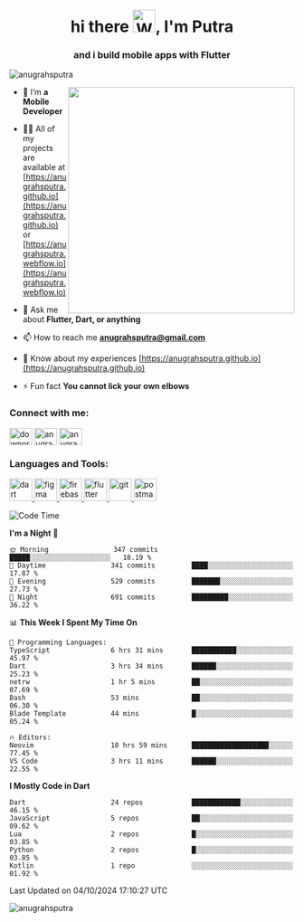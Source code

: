 

<h1 align="center">hi there <img src="https://raw.githubusercontent.com/Tarikul-Islam-Anik/Animated-Fluent-Emojis/master/Emojis/Hand%20gestures/Waving%20Hand.png" alt="Waving Hand" width="40" height="40" />, I'm Putra</h1>
<h3 align="center">and i build mobile apps with Flutter</h3>

<p align="left"> <img src="https://komarev.com/ghpvc/?username=anugrahsputra&label=Profile%20views&color=0e75b6&style=plastic" alt="anugrahsputra" /> </p>
<img align="right" width="400" src="https://user-images.githubusercontent.com/74038190/240815616-7b282ec6-fcc3-4600-90a7-2c3140549f58.gif"/>


- 🔭 I’m **a Mobile Developer**

- 👨‍💻 All of my projects are available at [https://anugrahsputra.github.io](https://anugrahsputra.github.io) or [https://anugrahsputra.webflow.io](https://anugrahsputra.webflow.io)

- 💬 Ask me about **Flutter, Dart, or anything**

- 📫 How to reach me **anugrahsputra@gmail.com**

- 📄 Know about my experiences [https://anugrahsputra.github.io](https://anugrahsputra.github.io)

- ⚡ Fun fact **You cannot lick your own elbows**

<h3 align="left">Connect with me:</h3>
<p align="left">
<a href="https://twitter.com/downormal" target="blank"><img align="center" src="https://raw.githubusercontent.com/rahuldkjain/github-profile-readme-generator/master/src/images/icons/Social/twitter.svg" alt="downormal" height="30" width="40" /></a>
<a href="https://linkedin.com/in/anugrahsputra" target="blank"><img align="center" src="https://raw.githubusercontent.com/rahuldkjain/github-profile-readme-generator/master/src/images/icons/Social/linked-in-alt.svg" alt="anugrahsputra" height="30" width="40" /></a>
<a href="https://www.leetcode.com/anugrahsputra" target="blank"><img align="center" src="https://raw.githubusercontent.com/rahuldkjain/github-profile-readme-generator/master/src/images/icons/Social/leet-code.svg" alt="anugrahsputra" height="30" width="40" /></a>
</p>

<h3 align="left">Languages and Tools:</h3>
<p align="left"> <a href="https://dart.dev" target="_blank" rel="noreferrer"> <img src="https://www.vectorlogo.zone/logos/dartlang/dartlang-icon.svg" alt="dart" width="40" height="40"/> </a> <a href="https://www.figma.com/" target="_blank" rel="noreferrer"> <img src="https://www.vectorlogo.zone/logos/figma/figma-icon.svg" alt="figma" width="40" height="40"/> </a> <a href="https://firebase.google.com/" target="_blank" rel="noreferrer"> <img src="https://www.vectorlogo.zone/logos/firebase/firebase-icon.svg" alt="firebase" width="40" height="40"/> </a> <a href="https://flutter.dev" target="_blank" rel="noreferrer"> <img src="https://www.vectorlogo.zone/logos/flutterio/flutterio-icon.svg" alt="flutter" width="40" height="40"/> </a> <a href="https://git-scm.com/" target="_blank" rel="noreferrer"> <img src="https://www.vectorlogo.zone/logos/git-scm/git-scm-icon.svg" alt="git" width="40" height="40"/> </a> <a href="https://postman.com" target="_blank" rel="noreferrer"> <img src="https://www.vectorlogo.zone/logos/getpostman/getpostman-icon.svg" alt="postman" width="40" height="40"/> </a> </p>


<!--START_SECTION:waka-->
![Code Time](http://img.shields.io/badge/Code%20Time-957%20hrs%2038%20mins-blue)

**I'm a Night 🦉** 

```text
🌞 Morning                347 commits         █████░░░░░░░░░░░░░░░░░░░░   18.19 % 
🌆 Daytime                341 commits         ████░░░░░░░░░░░░░░░░░░░░░   17.87 % 
🌃 Evening                529 commits         ███████░░░░░░░░░░░░░░░░░░   27.73 % 
🌙 Night                  691 commits         █████████░░░░░░░░░░░░░░░░   36.22 % 
```


📊 **This Week I Spent My Time On** 

```text
💬 Programming Languages: 
TypeScript               6 hrs 31 mins       ███████████░░░░░░░░░░░░░░   45.97 % 
Dart                     3 hrs 34 mins       ██████░░░░░░░░░░░░░░░░░░░   25.23 % 
netrw                    1 hr 5 mins         ██░░░░░░░░░░░░░░░░░░░░░░░   07.69 % 
Bash                     53 mins             ██░░░░░░░░░░░░░░░░░░░░░░░   06.30 % 
Blade Template           44 mins             █░░░░░░░░░░░░░░░░░░░░░░░░   05.24 % 

🔥 Editors: 
Neovim                   10 hrs 59 mins      ███████████████████░░░░░░   77.45 % 
VS Code                  3 hrs 11 mins       ██████░░░░░░░░░░░░░░░░░░░   22.55 % 
```

**I Mostly Code in Dart** 

```text
Dart                     24 repos            ████████████░░░░░░░░░░░░░   46.15 % 
JavaScript               5 repos             ██░░░░░░░░░░░░░░░░░░░░░░░   09.62 % 
Lua                      2 repos             █░░░░░░░░░░░░░░░░░░░░░░░░   03.85 % 
Python                   2 repos             █░░░░░░░░░░░░░░░░░░░░░░░░   03.85 % 
Kotlin                   1 repo              ░░░░░░░░░░░░░░░░░░░░░░░░░   01.92 % 
```




 Last Updated on 04/10/2024 17:10:27 UTC
<!--END_SECTION:waka-->

<img align="center" src="https://user-images.githubusercontent.com/74038190/212744287-14f66c13-5458-40dc-9244-8ff533fc8f4a.gif" alt="anugrahsputra" />
